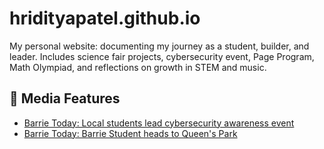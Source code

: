 # hridityapatel.github.io
My personal website: documenting my journey as a student, builder, and leader. Includes science fair projects, cybersecurity event, Page Program, Math Olympiad, and reflections on growth in STEM and music.
## 📰 Media Features
- [Barrie Today: Local students lead cybersecurity awareness event]((https://www.barrietoday.com/local-news/barrie-teen-earns-top-scouts-canada-award-for-cyber-safety-project-10680686))
- [Barrie Today: Barrie Student heads to Queen's Park](https://www.barrietoday.com/local-news/ardagh-bluffs-student-heads-to-queens-park-as-legislative-page-8700512)

